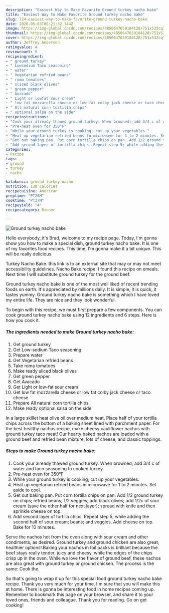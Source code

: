 ```yaml
---
description: "Easiest Way to Make Favorite Ground turkey nacho bake"
title: "Easiest Way to Make Favorite Ground turkey nacho bake"
slug: 724-easiest-way-to-make-favorite-ground-turkey-nacho-bake
date: 2020-05-03T06:21:32.744Z
image: https://img-global.cpcdn.com/recipes/4850647659184128/751x532cq70/ground-turkey-nacho-bake-recipe-main-photo.jpg
thumbnail: https://img-global.cpcdn.com/recipes/4850647659184128/751x532cq70/ground-turkey-nacho-bake-recipe-main-photo.jpg
cover: https://img-global.cpcdn.com/recipes/4850647659184128/751x532cq70/ground-turkey-nacho-bake-recipe-main-photo.jpg
author: Jeffrey Anderson
ratingvalue: 4
reviewcount: 9
recipeingredient:
- " ground turkey"
- " Lowsodium Taco seasoning"
- " water"
- " Vegetarian refried beans"
- " roma tomatoes"
- " sliced black olives"
- " green pepper"
- " Avacado"
- " Light or lowfat sour cream"
- " low fat mozzarella cheese or low fat colby jack cheese or taco cheese"
- " All natural corn tortilla chips"
- " optional salsa on the side"
recipeinstructions:
- "Cook your already thawed ground turkey. When browned; add 3/4 c of water and taco seasoning to cooked turkey."
- "Pre-heat oven for 350°F"
- "While your ground turkey is cooking; cut up your vegetables."
- "Heat up vegetarian refried beans in microwave for 1 to 2 minutes. Set aside to cool."
- "Get out baking pan. Put corn tortilla chips on pan. Add 1/2 ground turkey on chips; refried beans; 1/2 veggies; add black olives; add 1/2c of sour cream (save the other half for next layer); spread with knife and then sprinkle cheese on top."
- "Add second layer of tortilla chips. Repeat step 5; while adding the second half of sour cream; beans; and veggies. Add cheese on top. Bake for 10 minutes."
categories:
- Recipe
tags:
- ground
- turkey
- nacho

katakunci: ground turkey nacho 
nutrition: 138 calories
recipecuisine: American
preptime: "PT26M"
cooktime: "PT37M"
recipeyield: "4"
recipecategory: Dinner

---
```



![Ground turkey nacho bake](https://img-global.cpcdn.com/recipes/4850647659184128/751x532cq70/ground-turkey-nacho-bake-recipe-main-photo.jpg)

Hello everybody, it's Brad, welcome to my recipe page. Today, I'm gonna show you how to make a special dish, ground turkey nacho bake. It is one of my favorites food recipes. This time, I'm gonna make it a bit unique. This will be really delicious.

Turkey Nacho Bake. this link is to an external site that may or may not meet accessibility guidelines. Nacho Bake recipe: I found this recipe on emeals. Next time I will substitute ground turkey for the ground beef.

Ground turkey nacho bake is one of the most well liked of recent trending foods on earth. It's appreciated by millions daily. It is simple, it is quick, it tastes yummy. Ground turkey nacho bake is something which I have loved my entire life. They are nice and they look wonderful.


To begin with this recipe, we must first prepare a few components. You can cook ground turkey nacho bake using 12 ingredients and 6 steps. Here is how you cook it.

<!--inarticleads1-->

##### The ingredients needed to make Ground turkey nacho bake:

1. Get  ground turkey
1. Get  Low-sodium Taco seasoning
1. Prepare  water
1. Get  Vegetarian refried beans
1. Take  roma tomatoes
1. Make ready  sliced black olives
1. Get  green pepper
1. Get  Avacado
1. Get  Light or low-fat sour cream
1. Get  low fat mozzarella cheese or low fat colby jack cheese or taco cheese
1. Prepare  All natural corn tortilla chips
1. Make ready  optional salsa on the side


In a large skillet heat olive oil over medium heat. Place half of your tortilla chips across the bottom of a baking sheet lined with parchment paper. For the best healthy nachos recipe, make cheesy cauliflower nachos with ground turkey taco meat! Our hearty baked nachos are loaded with a ground beef and refried bean mixture, lots of cheese, and classic toppings. 

<!--inarticleads2-->

##### Steps to make Ground turkey nacho bake:

1. Cook your already thawed ground turkey. When browned; add 3/4 c of water and taco seasoning to cooked turkey.
1. Pre-heat oven for 350°F
1. While your ground turkey is cooking; cut up your vegetables.
1. Heat up vegetarian refried beans in microwave for 1 to 2 minutes. Set aside to cool.
1. Get out baking pan. Put corn tortilla chips on pan. Add 1/2 ground turkey on chips; refried beans; 1/2 veggies; add black olives; add 1/2c of sour cream (save the other half for next layer); spread with knife and then sprinkle cheese on top.
1. Add second layer of tortilla chips. Repeat step 5; while adding the second half of sour cream; beans; and veggies. Add cheese on top. Bake for 10 minutes.


Serve the nachos hot from the oven along with sour cream and other condiments, as desired. Ground turkey and ground chicken are also great, healthier options! Baking your nachos in foil packs is brilliant because the beef stays really tender, juicy and cheesy, while the edges of the chips crisp up in the oven. While we love the flavor of ground beef, these nachos are also great with ground turkey or ground chicken. The process is the same: Cook the. 

So that's going to wrap it up for this special food ground turkey nacho bake recipe. Thank you very much for your time. I'm sure that you will make this at home. There is gonna be interesting food in home recipes coming up. Remember to bookmark this page on your browser, and share it to your loved ones, friends and colleague. Thank you for reading. Go on get cooking!
